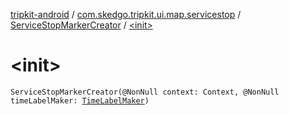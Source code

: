 [tripkit-android](../../index.md) / [com.skedgo.tripkit.ui.map.servicestop](../index.md) / [ServiceStopMarkerCreator](index.md) / [&lt;init&gt;](./-init-.md)

# &lt;init&gt;

`ServiceStopMarkerCreator(@NonNull context: Context, @NonNull timeLabelMaker: `[`TimeLabelMaker`](../../com.skedgo.tripkit.ui.map/-time-label-maker/index.md)`)`